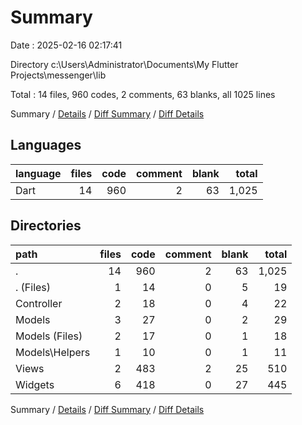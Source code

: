 # Summary

Date : 2025-02-16 02:17:41

Directory c:\\Users\\Administrator\\Documents\\My Flutter Projects\\messenger\\lib

Total : 14 files,  960 codes, 2 comments, 63 blanks, all 1025 lines

Summary / [Details](details.md) / [Diff Summary](diff.md) / [Diff Details](diff-details.md)

## Languages
| language | files | code | comment | blank | total |
| :--- | ---: | ---: | ---: | ---: | ---: |
| Dart | 14 | 960 | 2 | 63 | 1,025 |

## Directories
| path | files | code | comment | blank | total |
| :--- | ---: | ---: | ---: | ---: | ---: |
| . | 14 | 960 | 2 | 63 | 1,025 |
| . (Files) | 1 | 14 | 0 | 5 | 19 |
| Controller | 2 | 18 | 0 | 4 | 22 |
| Models | 3 | 27 | 0 | 2 | 29 |
| Models (Files) | 2 | 17 | 0 | 1 | 18 |
| Models\\Helpers | 1 | 10 | 0 | 1 | 11 |
| Views | 2 | 483 | 2 | 25 | 510 |
| Widgets | 6 | 418 | 0 | 27 | 445 |

Summary / [Details](details.md) / [Diff Summary](diff.md) / [Diff Details](diff-details.md)
